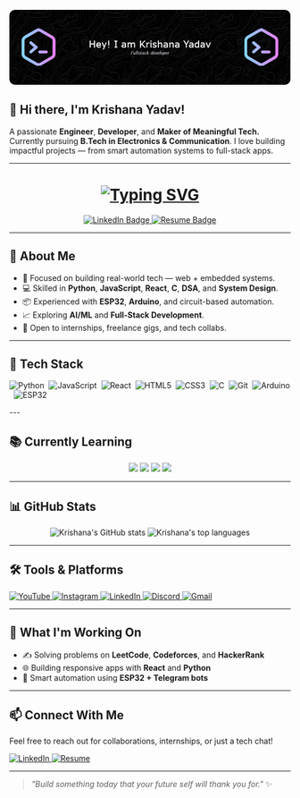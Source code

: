<!-- Banner -->
<p align="center">
  <img src="https://raw.githubusercontent.com/ikrishanaa/ikrishanaa/d9d7c9161e1377099b692220af720064bd11998e/github-header-image.png" alt="Krishana Yadav Banner" />
</p>

## 👋 Hi there, I'm **Krishana Yadav!**

A passionate **Engineer**, **Developer**, and **Maker of Meaningful Tech.**  
Currently pursuing **B.Tech in Electronics & Communication**. I love building impactful projects — from smart automation systems to full-stack apps.

---

<!-- Typing effect intro -->
<h1 align="center">
  <a href="https://git.io/typing-svg">
    <img src="https://readme-typing-svg.demolab.com/?lines=Hey+I'm+Krishana+Yadav+%F0%9F%91%8B;Engineer+%7C+Developer+%7C+Dream+Builder;Always+Learning+%7C+Always+Creating¢er=true&width=600&height=50&font=Fira+Code&pause=1000&color=CECECE" alt="Typing SVG" />
  </a>
</h1>

<!-- Social Badges -->
<p align="center">
  <a href="https://www.linkedin.com/in/krishana-yadav-5ab237258" target="_blank">
    <img src="https://img.shields.io/badge/LinkedIn-Krishana_Yadav-blue?style=for-the-badge&logo=linkedin" alt="LinkedIn Badge"/>
  </a>
  <a href="https://your-resume-link.com" target="_blank"> <!-- 👈 **REPLACE THIS with your actual resume link!** -->
    <img src="https://img.shields.io/badge/Resume-View-orange?style=for-the-badge&logo=readthedocs" alt="Resume Badge"/>
  </a>
</p>

---

## 🚀 About Me
- 🎯 Focused on building real-world tech — web + embedded systems.
- 💻 Skilled in **Python**, **JavaScript**, **React**, **C**, **DSA**, and **System Design**.
- 📦 Experienced with **ESP32**, **Arduino**, and circuit-based automation.
- 📈 Exploring **AI/ML** and **Full-Stack Development**.
- 💬 Open to internships, freelance gigs, and tech collabs.

---

## 🧠 Tech Stack
<p align="left"> 
  <img src="https://cdn.jsdelivr.net/gh/devicons/devicon/icons/python/python-original.svg" height="30" alt="Python"/> 
  <img src="https://cdn.jsdelivr.net/gh/devicons/devicon/icons/javascript/javascript-original.svg" height="30" alt="JavaScript"/> 
  <img src="https://cdn.jsdelivr.net/gh/devicons/devicon/icons/react/react-original.svg" height="30" alt="React"/> 
  <img src="https://cdn.jsdelivr.net/gh/devicons/devicon/icons/html5/html5-original.svg" height="30" alt="HTML5"/> 
  <img src="https://cdn.jsdelivr.net/gh/devicons/devicon/icons/css3/css3-original.svg" height="30" alt="CSS3"/> 
  <img src="https://cdn.jsdelivr.net/gh/devicons/devicon/icons/c/c-original.svg" height="30" alt="C"/> 
  <img src="https://cdn.jsdelivr.net/gh/devicons/devicon/icons/git/git-original.svg" alt="Git"/> 
  <img src="https://img.shields.io/badge/Arduino-00979D?style=for-the-badge&logo=arduino&logoColor=white" alt="Arduino"/> 
  <img src="https://img.shields.io/badge/ESP32-E7352C?style=for-the-badge&logo=espressif&logoColor=white" alt="ESP32"/>
</p>
---

## 📚 Currently Learning
<p align="center">
  <img src="https://img.shields.io/badge/AI/ML-yellow?style=for-the-badge&logo=tensorflow" />
  <img src="https://img.shields.io/badge/DSA-orange?style=for-the-badge&logo=codeforces" />
  <img src="https://img.shields.io/badge/System%20Design-blue?style=for-the-badge&logo=visualstudiocode" />
  <img src="https://img.shields.io/badge/Freelancing-green?style=for-the-badge&logo=upwork&logoColor=white" />
</p>

---

## 📊 GitHub Stats
<p align="center">
  <img src="https://github-readme-stats.vercel.app/api?username=ikrishanaa&hide_title=false&hide_rank=false&show_icons=true&include_all_commits=true&count_private=true&disable_animations=false&theme=github_dark&locale=en&hide_border=true" height="150" alt="Krishana's GitHub stats" />
  <img src="https://github-readme-stats.vercel.app/api/top-langs?username=ikrishanaa&locale=en&hide_title=false&layout=compact&card_width=320&langs_count=5&theme=github_dark&hide_border=true" height="150" alt="Krishana's top languages" />
</p>

---

## 🛠️ Tools & Platforms
<!-- Add your social links here. I've made them clickable! -->
<p align="left">
  <a href="https://www.youtube.com/channel/YOUR_CHANNEL_ID" target="_blank">
    <img src="https://img.shields.io/static/v1?message=YouTube&logo=youtube&label=&color=FF0000&logoColor=white&labelColor=&style=for-the-badge" height="25" alt="YouTube" />
  </a>
  <a href="https://www.instagram.com/YOUR_USERNAME" target="_blank">
    <img src="https://img.shields.io/static/v1?message=Instagram&logo=instagram&label=&color=E4405F&logoColor=white&labelColor=&style=for-the-badge" height="25" alt="Instagram" />
  </a>
  <a href="https://www.linkedin.com/in/krishana-yadav-5ab237258" target="_blank">
    <img src="https://img.shields.io/static/v1?message=LinkedIn&logo=linkedin&label=&color=0077B5&logoColor=white&labelColor=&style=for-the-badge" height="25" alt="LinkedIn" />
  </a>
  <a href="https://discord.com/users/YOUR_USER_ID" target="_blank">
    <img src="https://img.shields.io/static/v1?message=Discord&logo=discord&label=&color=7289DA&logoColor=white&labelColor=&style=for-the-badge" height="25" alt="Discord" />
  </a>
  <a href="mailto:your.email@example.com">
    <img src="https://img.shields.io/static/v1?message=Gmail&logo=gmail&label=&color=D14836&logoColor=white&labelColor=&style=for-the-badge" height="25" alt="Gmail" />
  </a>
</p>

---

## 🔧 What I'm Working On
- ✍️ Solving problems on **LeetCode**, **Codeforces**, and **HackerRank**
- 🌐 Building responsive apps with **React** and **Python**
- 🤖 Smart automation using **ESP32 + Telegram bots**

---

## 📫 Connect With Me
<p>
  Feel free to reach out for collaborations, internships, or just a tech chat!
</p>

<p>
  <a href="https://www.linkedin.com/in/krishana-yadav-5ab237258" target="_blank">
    <img src="https://img.shields.io/badge/LinkedIn-Krishana_Yadav-blue?style=for-the-badge&logo=linkedin" alt="LinkedIn"/>
  </a>
  <a href="https://your-resume-link.com" target="_blank"> <!-- 👈 **REPLACE THIS again!** -->
    <img src="https://img.shields.io/badge/Resume-PDF-orange?style=for-the-badge&logo=readthedocs" alt="Resume"/>
  </a>
</p>

---

> _"Build something today that your future self will thank you for."_ ✨
